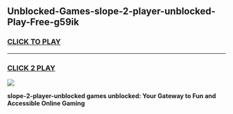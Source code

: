 
## Unblocked-Games-slope-2-player-unblocked-Play-Free-g59ik
<h3>
<a href="https://premium76.site?title=slope-2-player-unblocked&ref=23A">CLICK TO PLAY</a></h3>
<hr>

<h3>
<a href="https://premium76.site?title=slope-2-player-unblocked&ref=23A">CLICK 2 PLAY</a>
  
</h3>

<a href="https://premium76.site?title=slope-2-player-unblocked&ref=23A"><img src="https://clearcache.store/games.png"></a>


**slope-2-player-unblocked games unblocked: Your Gateway to Fun and Accessible Online Gaming**
